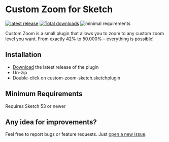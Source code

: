 # Custom Zoom for Sketch
[![latest release](https://img.shields.io/github/release/alexkaessner/custom-zoom-sketch.svg)](https://github.com/alexkaessner/custom-zoom-sketch/releases/latest) [![Total downloads](https://img.shields.io/github/downloads/alexkaessner/custom-zoom-sketch/total.svg)](https://github.com/touchbar/Touch-Bar-Preview/releases/latest) ![minimal requirements](https://img.shields.io/badge/requires-Sketch%2053%20or%20newer-orange.svg)

Custom Zoom is a small plugin that allows you to zoom to any custom zoom level you want. From exactly 42% to 50.000% – everything is possible!

## Installation

- [Download](../../releases/latest/download/custom-zoom-sketch.sketchplugin.zip) the latest release of the plugin
- Un-zip
- Double-click on custom-zoom-sketch.sketchplugin

## Minimum Requirements

Requires Sketch 53 or newer

## Any idea for improvements?

Feel free to report bugs or feature requests. Just [open a new issue](https://github.com/alexkaessner/custom-zoom-sketch/issues).
